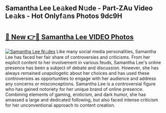## Samantha Lee Le𝚊ked N𝚞de - Part-ZAu Video Le𝚊ks - Hot Onlyf𝚊ns Photos 9dc9H

# <h2><a href="http://ac34592.deff.icu/?id=Samantha+Lee">🔗 New 👉🔴 Samantha Lee VIDEO Photos</a></h2>

[![Samantha Lee N𝚞des](https://i.imgur.com/rIISA9y.gif)](http://ac34592.deff.icu/?id=Samantha+Lee)
Like many social media personalities, Samantha Lee has faced her fair share of controversies and criticisms. From her explicit content to her involvement in various feuds, Samantha Lee's online presence has been a subject of debate and discussion. However, she has always remained unapologetic about her choices and has used these controversies as opportunities to engage with her audience and address any concerns or misconceptions. Samantha Lee is a controversial figure who has gained notoriety for her unique brand of online presence. Combining elements of gaming, eroticism, and dark humor, she has amassed a large and dedicated following, but also faced intense criticism for her unconventional approach to content creation.
